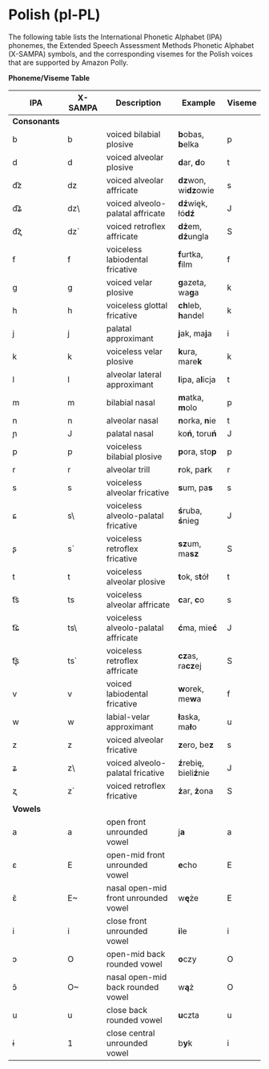 # Polish \(pl\-PL\)<a name="ph-table-polish"></a>

The following table lists the International Phonetic Alphabet \(IPA\) phonemes, the Extended Speech Assessment Methods Phonetic Alphabet \(X\-SAMPA\) symbols, and the corresponding visemes for the Polish voices that are supported by Amazon Polly\.


**Phoneme/Viseme Table**  

| IPA | X\-SAMPA | Description | Example | Viseme | 
| --- | --- | --- | --- | --- | 
|  **Consonants**  | 
| b | b | voiced bilabial plosive | **b**obas, **b**elka | p | 
| d | d | voiced alveolar plosive | **d**ar, **d**o | t | 
| d͡z | dz | voiced alveolar affricate | **dz**won, wi**dz**owie | s | 
| d͡ʑ | dz\\ | voiced alveolo\-palatal affricate | **dź**więk, łó**dź** | J | 
| d͡ʐ | dz` | voiced retroflex affricate | **dż**em, **dż**ungla | S | 
| f | f | voiceless labiodental fricative | **f**urtka, **f**ilm | f | 
| g | g | voiced velar plosive | **g**azeta, wa**g**a | k | 
| h | h | voiceless glottal fricative | **ch**leb, **h**andel | k | 
| j | j | palatal approximant | **j**ak, ma**j**a | i | 
| k | k | voiceless velar plosive | **k**ura, mare**k** | k | 
| l | l | alveolar lateral approximant | **l**ipa, a**l**icja | t | 
| m | m | bilabial nasal | **m**atka, **m**olo | p | 
| n | n | alveolar nasal | **n**orka, **n**ie | t | 
| ɲ | J | palatal nasal | ko**ń**, toru**ń** | J | 
| p | p | voiceless bilabial plosive | **p**ora, sto**p** | p | 
| r | r | alveolar trill | **r**ok, pa**r**k | r | 
| s | s | voiceless alveolar fricative | **s**um, pa**s** | s | 
| ɕ | s\\ | voiceless alveolo\-palatal fricative | **ś**ruba, **ś**nieg | J | 
| ʂ | s` | voiceless retroflex fricative | **sz**um, ma**sz** | S | 
| t | t | voiceless alveolar plosive | **t**ok, s**t**ół | t | 
| t͡s | ts | voiceless alveolar affricate | **c**ar, **c**o | s | 
| t͡ɕ | ts\\ | voiceless alveolo\-palatal affricate | **ć**ma, mie**ć** | J | 
| t͡ʂ | ts` | voiceless retroflex affricate | **cz**as, ra**cz**ej | S | 
| v | v | voiced labiodental fricative | **w**orek, me**w**a | f | 
| w | w | labial\-velar approximant | **ł**aska, ma**ł**o | u | 
| z | z | voiced alveolar fricative | **z**ero, be**z** | s | 
| ʑ | z\\ | voiced alveolo\-palatal fricative | **ź**rebię, bieli**ź**nie | J | 
| ʐ | z` | voiced retroflex fricative | **ż**ar, **ż**ona | S | 
|  **Vowels**  | 
| a | a | open front unrounded vowel | j**a** | a | 
| ɛ | E | open\-mid front unrounded vowel | **e**cho | E | 
| ɛ̃ | E\~ | nasal open\-mid front unrounded vowel | w**ę**że | E | 
| i | i | close front unrounded vowel | **i**le | i | 
| ɔ | O | open\-mid back rounded vowel | **o**czy | O | 
| ɔ̃ | O\~ | nasal open\-mid back rounded vowel | w**ą**ż | O | 
| u | u | close back rounded vowel | **u**czta | u | 
| ɨ | 1 | close central unrounded vowel | b**y**k | i | 